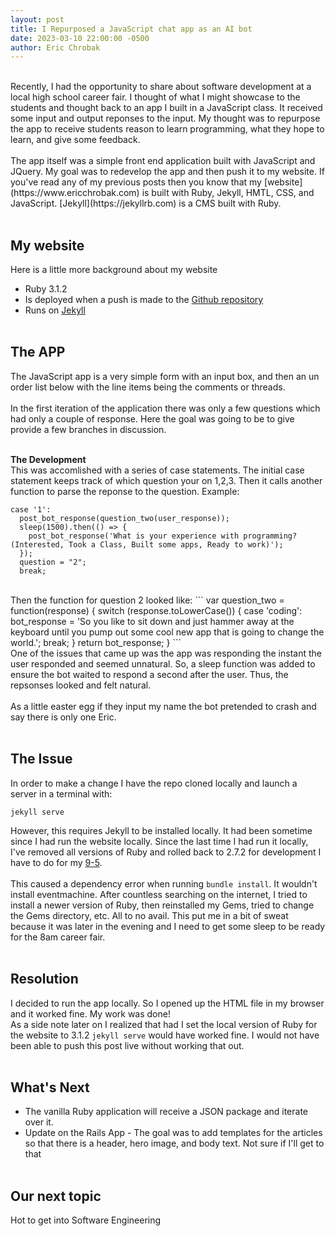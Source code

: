 ```yaml
---
layout: post
title: I Repurposed a JavaScript chat app as an AI bot
date: 2023-03-10 22:00:00 -0500
author: Eric Chrobak
---
```

<br>
Recently, I had the opportunity to share about software development at a local high school career fair. I thought of what I might showcase to the students and thought back to an app I built in a JavaScript class. It received some input and output reponses to the input. My thought was to repurpose the app to receive students reason to learn programming, what they hope to learn, and give some feedback.
<br><br>
The app itself was a simple front end application built with JavaScript and JQuery. My goal was to redevelop the app and then push it to my website. If you've read any of my previous posts then you know that my [website](https://www.ericchrobak.com) is built with Ruby, Jekyll, HMTL, CSS, and JavaScript. [Jekyll](https://jekyllrb.com) is a CMS built with Ruby. 
<br><br>

## **My website**
Here is a little more background about my website
- Ruby 3.1.2
- Is deployed when a push is made to the [Github repository](https://github.com/epunx2/ericchrobak.com)
- Runs on [Jekyll](https://jekyllrb.com)
<br><br>

## **The APP**
The JavaScript app is a very simple form with an input box, and then an un order list below with the line items being the comments or threads.
<br><br>
In the first iteration of the application there was only a few questions which had only a couple of response. Here the goal was going to be to give provide a few branches in discussion. 
<br><br>


**The Development**
<br>
This was accomlished with a series of case statements. The initial case statement keeps track of which question your on 1,2,3. Then it calls another function to parse the reponse to the question. 
Example:
```
case '1':
  post_bot_response(question_two(user_response));
  sleep(1500).then(() => {
    post_bot_response('What is your experience with programming?(Interested, Took a Class, Built some apps, Ready to work)');
  });
  question = "2";
  break;
```
<br>
Then the function for question 2 looked like:
```
var question_two = function(response) {
  switch (response.toLowerCase()) {
    case 'coding':
      bot_response = 'So you like to sit down and just hammer away at the keyboard until you pump out some cool new app that is going to change the world.';
      break;
  }
  return bot_response;
}
```
<br>
One of the issues that came up was the app was responding the instant the user responded and seemed unnatural. So, a sleep function was added to ensure the bot waited to respond a second after the user. Thus, the repsonses looked and felt natural.
<br><br>
As a little easter egg if they input my name the bot pretended to crash and say there is only one Eric. 
<br><br>

## **The Issue**
In order to make a change I have the repo cloned locally and launch a server in a terminal with:
```
jekyll serve
```
However, this requires Jekyll to be installed locally. It had been sometime since I had run the website locally. Since the last time I had run it locally, I've removed all versions of Ruby and rolled back to 2.7.2 for development I have to do for my [9-5](www.vaspian.com). 
<br><br>
This caused a dependency error when running ```bundle install```. It wouldn't install eventmachine. After countless searching on the internet, I tried to install a newer version of Ruby, then reinstalled my Gems, tried to change the Gems directory, etc. All to no avail. This put me in a bit of sweat because it was later in the evening and I need to get some sleep to be ready for the 8am career fair.
<br><br>

## **Resolution**
I decided to run the app locally. So I opened up the HTML file in my browser and it worked fine. My work was done!
<br>
As a side note later on I realized that had I set the local version of Ruby for the website to 3.1.2 ```jekyll serve``` would have worked fine. I would not have been able to push this post live without working that out.
<br><br>

## **What's Next**
- The vanilla Ruby application will receive a JSON package and iterate over it.
- Update on the Rails App - The goal was to add templates for the articles so that there is a header, hero image, and body text. Not sure if I'll get to that
<br><br>

## **Our next topic**
Hot to get into Software Engineering